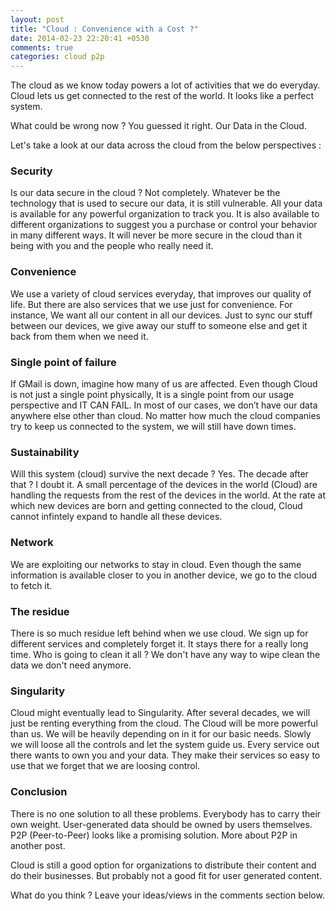 ```yaml
---
layout: post
title: "Cloud : Convenience with a Cost ?"
date: 2014-02-23 22:20:41 +0530
comments: true
categories: cloud p2p
---
```


The cloud as we know today powers a lot of activities that we do everyday. Cloud lets us get connected to the rest of the world. It looks like a perfect system.

What could be wrong now ? You guessed it right. Our Data in the Cloud.

Let's take a look at our data across the cloud from the below perspectives :

### Security
Is our data secure in the cloud ? Not completely. Whatever be the technology that is used to secure our data, it is still vulnerable. All your data is available for any powerful organization to track you. It is also available to different organizations to suggest you a purchase or control your behavior in many different ways. It will never be more secure in the cloud than it being with you and the people who really need it.

### Convenience
We use a variety of cloud services everyday, that improves our quality of life. But there are also services that we use just for convenience. For instance, We want all our content in all our devices. Just to sync our stuff between our devices, we give away our stuff to someone else and get it back from them when we need it.

<!--more-->

### Single point of failure
If GMail is down, imagine how many of us are affected. Even though Cloud is not just a single point physically, It is a single point from our usage perspective and IT CAN FAIL. In most of our cases, we don’t have our data anywhere else other than cloud. No matter how much the cloud companies try to keep us connected to the system, we will still have down times.

### Sustainability
Will this system (cloud) survive the next decade ? Yes. The decade after that ? I doubt it. A small percentage of the devices in the world (Cloud) are handling the requests from the rest of the devices in the world. At the rate at which new devices are born and getting connected to the cloud, Cloud cannot infintely expand to handle all these devices.

### Network
We are exploiting our networks to stay in cloud. Even though the same information is available closer to you in another device, we go to the cloud to fetch it.

### The residue
There is so much residue left behind when we use cloud. We sign up for different services and completely forget it. It stays there for a really long time. Who is going to clean it all ? We don't have any way to wipe clean the data we don't need anymore.

### Singularity
Cloud might eventually lead to Singularity. After several decades, we will just be renting everything from the cloud. The Cloud will be more powerful than us. We will be heavily depending on in it for our basic needs. Slowly we will loose all the controls and let the system guide us. Every service out there wants to own you and your data. They make their services so easy to use that we forget that we are loosing control.

### Conclusion
There is no one solution to all these problems. Everybody has to carry their own weight. User-generated data should be owned by users themselves. P2P (Peer-to-Peer) looks like a promising solution. More about P2P in another post.

Cloud is still a good option for organizations to distribute their content and do their businesses.
But probably not a good fit for user generated content.

What do you think ? Leave your ideas/views in the comments section below.

